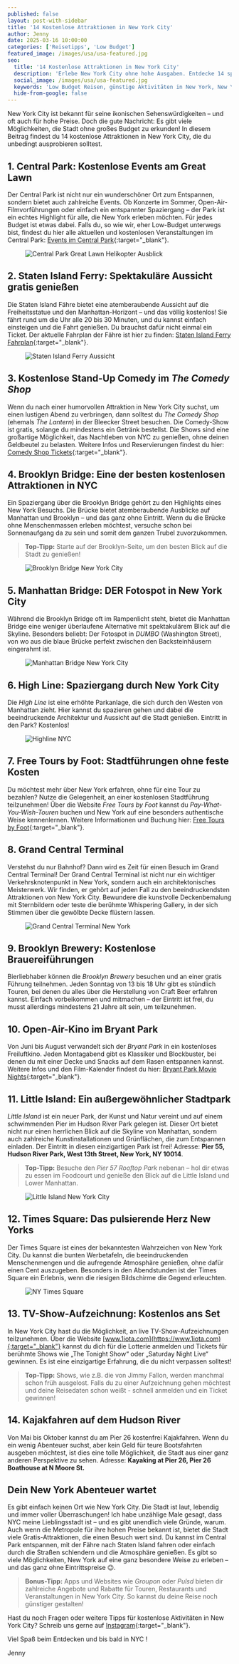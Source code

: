 ```yaml
---
published: false
layout: post-with-sidebar
title: '14 Kostenlose Attraktionen in New York City'
author: Jenny
date: 2025-03-16 10:00:00
categories: ['Reisetipps', 'Low Budget']
featured_image: /images/usa/usa-featured.jpg
seo:
  title: '14 Kostenlose Attraktionen in New York City'
  description: 'Erlebe New York City ohne hohe Ausgaben. Entdecke 14 spannende Sehenswürdigkeiten und Highlights, die du völlig kostenlos genießen kannst.'
  social_image: /images/usa/usa-featured.jpg
  keywords: 'Low Budget Reisen, günstige Aktivitäten in New York, New York City Sehenswürdigkeiten gratis, preiswert reisen NYC, kostenlose Unternehmungen New York'
  hide-from-google: false
---
```

New York City ist bekannt für seine ikonischen Sehenswürdigkeiten – und oft auch für hohe Preise. Doch die gute Nachricht: Es gibt viele Möglichkeiten, die Stadt ohne großes Budget zu erkunden! In diesem Beitrag findest du 14 kostenlose Attraktionen in New York City, die du unbedingt ausprobieren solltest.

## 1. Central Park: Kostenlose Events am Great Lawn
Der Central Park ist nicht nur ein wunderschöner Ort zum Entspannen, sondern bietet auch zahlreiche Events. Ob Konzerte im Sommer, Open-Air-Filmvorführungen oder einfach ein entspannter Spaziergang – der Park ist ein echtes Highlight für alle, die New York erleben möchten. Für jedes Budget ist etwas dabei. Falls du, so wie wir, eher Low-Budget unterwegs bist, findest du hier alle aktuellen und kostenlosen Veranstaltungen im Central Park: [Events im Central Park](https://www.centralpark.com/topics/free-events/){:target="_blank"}.

<figure class="img1">
 	<img src="/images/usa/ny-3.webp" alt="Central Park Great Lawn Helikopter Ausblick">
</figure> 

## 2. Staten Island Ferry: Spektakuläre Aussicht gratis genießen
Die Staten Island Fähre bietet eine atemberaubende Aussicht auf die Freiheitsstatue und den Manhattan-Horizont – und das völlig kostenlos! Sie fährt rund um die Uhr alle 20 bis 30 Minuten, und du kannst einfach einsteigen und die Fahrt genießen. Du brauchst dafür nicht einmal ein Ticket. Der aktuelle Fahrplan der Fähre ist hier zu finden: [Staten Island Ferry Fahrplan](https://siferry.com/schedules/){:target="_blank"}.

<figure class="img1">
 	<img src="/images/usa/usa-9.jpg" alt="Staten Island Ferry Aussicht">
</figure> 

## 3. Kostenlose Stand-Up Comedy im *The Comedy Shop* 
Wenn du nach einer humorvollen Attraktion in New York City suchst, um einen lustigen Abend zu verbringen, dann solltest du *The Comedy Shop* (ehemals *The Lantern*) in der Bleecker Street besuchen. Die Comedy-Show ist gratis, solange du mindestens ein Getränk bestellst. Die Shows sind eine großartige Möglichkeit, das Nachtleben von NYC zu genießen, ohne deinen Geldbeutel zu belasten. Weitere Infos und Reservierungen findest du hier: [Comedy Shop Tickets](https://comedyshopnyc.com){:target="_blank"}.

## 4. Brooklyn Bridge: Eine der besten kostenlosen Attraktionen in NYC
Ein Spaziergang über die Brooklyn Bridge gehört zu den Highlights eines New York Besuchs. Die Brücke bietet atemberaubende Ausblicke auf Manhattan und Brooklyn – und das ganz ohne Eintritt. Wenn du die Brücke ohne Menschenmassen erleben möchtest, versuche schon bei Sonnenaufgang da zu sein und somit dem ganzen Trubel zuvorzukommen.

> **Top-Tipp:** Starte auf der Brooklyn-Seite, um den besten Blick auf die Stadt zu genießen!

<figure class="img1">
 	<img src="/images/usa/ny-5.webp" alt="Brooklyn Bridge New York City">
</figure>

## 5. Manhattan Bridge: DER Fotospot in New York City
Während die Brooklyn Bridge oft im Rampenlicht steht, bietet die Manhattan Bridge eine weniger überlaufene Alternative mit spektakulärem Blick auf die Skyline. Besonders beliebt: Der Fotospot in *DUMBO* (Washington Street), von wo aus die blaue Brücke perfekt zwischen den Backsteinhäusern eingerahmt ist.

<figure class="img1">
 	<img src="/images/usa/ny-4.webp" alt="Manhattan Bridge New York City">
</figure>

## 6. High Line: Spaziergang durch New York City  
Die *High Line* ist eine erhöhte Parkanlage, die sich durch den Westen von Manhattan zieht. Hier kannst du spazieren gehen und dabei die beeindruckende Architektur und Aussicht auf die Stadt genießen. Eintritt in den Park? Kostenlos!

<figure class="img1">
 	<img src="/images/usa/usa-1.jpg" alt="Highline NYC">
</figure>

## 7. Free Tours by Foot: Stadtführungen ohne feste Kosten
Du möchtest mehr über New York erfahren, ohne für eine Tour zu bezahlen? Nutze die Gelegenheit, an einer kostenlosen Stadtführung teilzunehmen! Über die Website *Free Tours by Foot* kannst du *Pay-What-You-Wish-Touren* buchen und New York auf eine besonders authentische Weise kennenlernen. Weitere Informationen und Buchung hier: [Free Tours by Foot](https://freetoursbyfoot.com/new-york-tours/){:target="_blank"}.

## 8. Grand Central Terminal
Verstehst du nur Bahnhof? Dann wird es Zeit für einen Besuch im Grand Central Terminal! Der Grand Central Terminal ist nicht nur ein wichtiger Verkehrsknotenpunkt in New York, sondern auch ein architektonisches Meisterwerk. Wir finden, er gehört auf jeden Fall zu den beeindruckendsten Attraktionen von New York City. Bewundere die kunstvolle Deckenbemalung mit Sternbildern oder teste die berühmte Whispering Gallery, in der sich Stimmen über die gewölbte Decke flüstern lassen.

<figure class="img1">
 	<img src="/images/usa/ny-2.webp" alt="Grand Central Terminal New York">
</figure>

## 9. Brooklyn Brewery: Kostenlose Brauereiführungen
Bierliebhaber können die *Brooklyn Brewery* besuchen und an einer gratis Führung teilnehmen. Jeden Sonntag von 13 bis 18 Uhr gibt es stündlich Touren, bei denen du alles über die Herstellung von Craft Beer erfahren kannst. Einfach vorbeikommen und mitmachen – der Eintritt ist frei, du musst allerdings mindestens 21 Jahre alt sein, um teilzunehmen.

## 10. Open-Air-Kino im Bryant Park 
Von Juni bis August verwandelt sich der *Bryant Park* in ein kostenloses Freiluftkino. Jeden Montagabend gibt es Klassiker und Blockbuster, bei denen du mit einer Decke und Snacks auf dem Rasen entspannen kannst. Weitere Infos und den Film-Kalender findest du hier: [Bryant Park Movie Nights](https://bryantpark.org/activities/movie-nights){:target="_blank"}.

## 11. Little Island: Ein außergewöhnlicher Stadtpark 
*Little Island* ist ein neuer Park, der Kunst und Natur vereint und auf einem schwimmenden Pier im Hudson River Park gelegen ist. Dieser Ort bietet nicht nur einen herrlichen Blick auf die Skyline von Manhattan, sondern auch zahlreiche Kunstinstallationen und Grünflächen, die zum Entspannen einladen. Der Eintritt in diesen einzigartigen Park ist frei! Adresse: **Pier 55, Hudson River Park, West 13th Street, New York, NY 10014**.

> **Top-Tipp:** Besuche den *Pier 57 Rooftop Park* nebenan – hol dir etwas zu essen im Foodcourt und genieße den Blick auf die Little Island und Lower Manhattan.

<figure class="img1">
 	<img src="/images/usa/usa-14.jpg" alt="Little Island New York City">
</figure>

## 12. Times Square: Das pulsierende Herz New Yorks
Der Times Square ist eines der bekanntesten Wahrzeichen von New York City. Du kannst die bunten Werbetafeln, die beeindruckenden Menschenmengen und die aufregende Atmosphäre genießen, ohne dafür einen Cent auszugeben. Besonders in den Abendstunden ist der Times Square ein Erlebnis, wenn die riesigen Bildschirme die Gegend erleuchten.

<figure class="img1">
 	<img src="/images/usa/ny-1.webp" alt="NY Times Square">
</figure>

## 13. TV-Show-Aufzeichnung: Kostenlos ans Set  
In New York City hast du die Möglichkeit, an live TV-Show-Aufzeichnungen teilzunehmen. Über die Website [www.1iota.com](https://www.1iota.com){:target="_blank"} kannst du dich für die Lotterie anmelden und Tickets für berühmte Shows wie „The Tonight Show“ oder „Saturday Night Live“ gewinnen. Es ist eine einzigartige Erfahrung, die du nicht verpassen solltest!

> **Top-Tipp:** Shows, wie z.B. die von Jimmy Fallon, werden manchmal schon früh ausgelost. Falls du zu einer Aufzeichnung gehen möchtest und deine Reisedaten schon weißt - schnell anmelden und ein Ticket gewinnen!

## 14. Kajakfahren auf dem Hudson River
Von Mai bis Oktober kannst du am Pier 26 kostenfrei Kajakfahren. Wenn du ein wenig Abenteuer suchst, aber kein Geld für teure Bootsfahrten ausgeben möchtest, ist dies eine tolle Möglichkeit, die Stadt aus einer ganz anderen Perspektive zu sehen. Adresse: **Kayaking at Pier 26, Pier 26 Boathouse at N Moore St.**

## Dein New York Abenteuer wartet

Es gibt einfach keinen Ort wie New York City. Die Stadt ist laut, lebendig und immer voller Überraschungen! Ich habe unzählige Male gesagt, dass NYC meine Lieblingsstadt ist – und es gibt unendlich viele Gründe, warum. Auch wenn die Metropole für ihre hohen Preise bekannt ist, bietet die Stadt viele Gratis-Attraktionen, die einen Besuch wert sind. Du kannst im Central Park entspannen, mit der Fähre nach Staten Island fahren oder einfach durch die Straßen schlendern und die Atmosphäre genießen. Es gibt so viele Möglichkeiten, New York auf eine ganz besondere Weise zu erleben – und das ganz ohne Eintrittspreise 😉.

> **Bonus-Tipp:** Apps und Websites wie *Groupon* oder *Pulsd* bieten dir zahlreiche Angebote und Rabatte für Touren, Restaurants und Veranstaltungen in New York City. So kannst du deine Reise noch günstiger gestalten!

Hast du noch Fragen oder weitere Tipps für kostenlose Aktivitäten in New York City? Schreib uns gerne auf [Instagram](https://instagram.com/onememorypermile){:target="_blank"}.

Viel Spaß beim Entdecken und bis bald in NYC !
<p class="signature">Jenny</p>